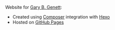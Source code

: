 Website for [Gary B. Genett](http://www.garybgenett.net):
  * Created using [Composer](https://github.com/garybgenett/composer) integration with [Hexo](https://hexo.io)
  * Hosted on [GitHub Pages](https://pages.github.com)
